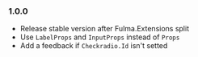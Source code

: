 ### 1.0.0

* Release stable version after Fulma.Extensions split
* Use `LabelProps` and `InputProps` instead of `Props`
* Add a feedback if `Checkradio.Id` isn't setted
